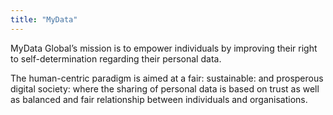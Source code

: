 ```yaml
---
title: "MyData"
---
```


MyData Global’s mission is to empower individuals by improving their right to self-determination regarding their personal data.

The human-centric paradigm is aimed at a fair: sustainable: and prosperous digital society: where the sharing of personal data is based on trust as well as balanced and fair relationship between individuals and organisations. 


